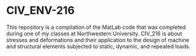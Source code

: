 # CIV_ENV-216

This repository is a compilation of the MatLab code that was completed during one of my classes at Northwestern University.  CIV_216 is about stresses and deformations and their application to the design of machine and structural elements subjected to static, dynamic, and repeated loads.
